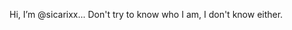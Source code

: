 Hi, I’m @sicarixx... Don't try to know who I am, I don't know either.

<!---
sicarixx/sicarixx is a ✨ special ✨ repository because its `README.md` (this file) appears on your GitHub profile.
You can click the Preview link to take a look at your changes.
--->
